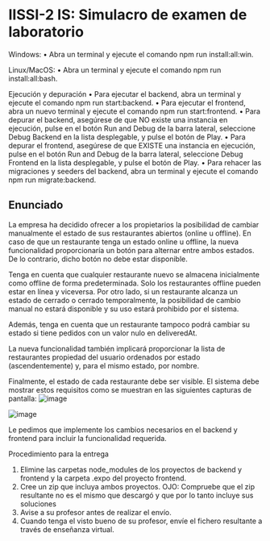 # IISSI-2 IS: Simulacro de examen de laboratorio
Windows:
• Abra un terminal y ejecute el comando npm run install:all:win.

Linux/MacOS:
• Abra un terminal y ejecute el comando npm run install:all:bash.

Ejecución y depuración
• Para ejecutar el backend, abra un terminal y ejecute el comando npm run start:backend.
• Para ejecutar el frontend, abra un nuevo terminal y ejecute el comando npm run start:frontend.
• Para depurar el backend, asegúrese de que NO existe una instancia en ejecución, pulse en el botón Run and Debug de la barra lateral, seleccione Debug Backend en la lista desplegable, y pulse el botón de Play.
• Para depurar el frontend, asegúrese de que EXISTE una instancia en ejecución, pulse en el botón Run and Debug de la barra lateral, seleccione Debug Frontend en la lista desplegable, y
pulse el botón de Play.
• Para rehacer las migraciones y seeders del backend, abra un terminal y ejecute el comando npm run migrate:backend.

## Enunciado

La empresa ha decidido ofrecer a los propietarios la posibilidad de cambiar manualmente el estado de sus restaurantes abiertos (online u offline). En caso de que un restaurante tenga un estado online u offline, la nueva funcionalidad proporcionaría un botón para alternar entre ambos estados. De lo contrario, dicho botón no debe estar disponible.

Tenga en cuenta que cualquier restaurante nuevo se almacena inicialmente como offline de forma predeterminada. Solo los restaurantes offline pueden estar en línea y viceversa. Por otro lado, si un restaurante alcanza un estado de cerrado o cerrado temporalmente, la posibilidad de cambio manual no estará disponible y su uso estará prohibido por el sistema.

Además, tenga en cuenta que un restaurante tampoco podrá cambiar su estado si tiene pedidos con un valor nulo en deliveredAt.

La nueva funcionalidad también implicará proporcionar la lista de restaurantes propiedad del usuario ordenados por estado (ascendentemente) y, para el mismo estado, por nombre. 

Finalmente, el estado de cada restaurante debe ser visible.
El sistema debe mostrar estos requisitos como se muestran en las siguientes capturas de pantalla:
![image](https://github.com/HectorGuePra/OnlineOffline/assets/114415917/73565804-b1d0-4da7-a0a7-d1aca0d469d0)


![image](https://github.com/HectorGuePra/OnlineOffline/assets/114415917/13dbf297-3ae0-41ad-b5ca-66fcd5e5539b)


Le pedimos que implemente los cambios necesarios en el backend y frontend para incluir la funcionalidad requerida.

Procedimiento para la entrega
  1. Elimine las carpetas node_modules de los proyectos de backend y frontend y la carpeta .expo del proyecto frontend.
  2. Cree un zip que incluya ambos proyectos. OJO: Compruebe que el zip resultante no es el mismo que descargó y que por lo tanto incluye sus soluciones
  3. Avise a su profesor antes de realizar el envío.
  4. Cuando tenga el visto bueno de su profesor, envíe el fichero resultante a través de enseñanza virtual.

